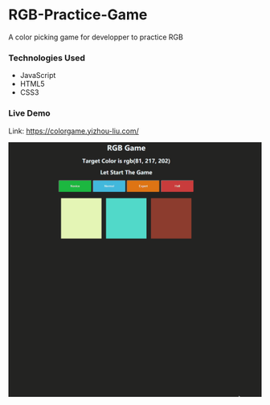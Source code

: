 # RGB-Practice-Game
A color picking game for developper to practice RGB

### Technologies Used
* JavaScript
* HTML5
* CSS3

### Live Demo

Link: https://colorgame.yizhou-liu.com/

![demo](/demo.gif)
